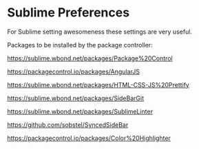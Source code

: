 Sublime Preferences
====================

For Sublime setting awesomeness these settings are very useful.

Packages to be installed by the package controller: 

https://sublime.wbond.net/packages/Package%20Control

https://packagecontrol.io/packages/AngularJS

https://sublime.wbond.net/packages/HTML-CSS-JS%20Prettify

https://sublime.wbond.net/packages/SideBarGit

https://sublime.wbond.net/packages/SublimeLinter

https://github.com/sobstel/SyncedSideBar

https://packagecontrol.io/packages/Color%20Highlighter

